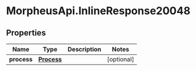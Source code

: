 # MorpheusApi.InlineResponse20048

## Properties

Name | Type | Description | Notes
------------ | ------------- | ------------- | -------------
**process** | [**Process**](Process.md) |  | [optional] 


